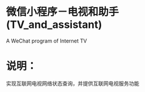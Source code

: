 # 微信小程序－电视和助手 (TV_and_assistant)
A WeChat program of Internet TV

# 说明：

实现互联网电视网络状态查询，并提供互联网电视服务功能
